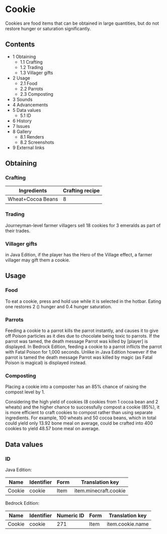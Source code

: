 # Cookie
Cookies are food items that can be obtained in large quantities, but do not restore hunger or saturation significantly.

## Contents
- 1 Obtaining
	- 1.1 Crafting
	- 1.2 Trading
	- 1.3 Villager gifts
- 2 Usage
	- 2.1 Food
	- 2.2 Parrots
	- 2.3 Composting
- 3 Sounds
- 4 Advancements
- 5 Data values
	- 5.1 ID
- 6 History
- 7 Issues
- 8 Gallery
	- 8.1 Renders
	- 8.2 Screenshots
- 9 External links

## Obtaining
### Crafting
| Ingredients       | Crafting recipe |
|-------------------|-----------------|
| Wheat+Cocoa Beans | 8               |

### Trading
Journeyman-level farmer villagers sell 18 cookies for 3 emeralds as part of their trades.

### Villager gifts
in Java Edition, if the player has the Hero of the Village effect, a farmer villager may gift them a cookie.

## Usage
### Food
To eat a cookie, press and hold use while it is selected in the hotbar. Eating one restores 2 () hunger and 0.4 hunger 
saturation.

### Parrots
Feeding a cookie to a parrot kills the parrot instantly, and causes it to give off Poison particles as it dies due to chocolate being toxic to parrots. If the parrot was tamed, the death message Parrot was killed by [player] is displayed.
In Bedrock Edition, feeding a cookie to a parrot inflicts the parrot with Fatal Poison for 1,000 seconds. Unlike in Java Edition however if the parrot is tamed the death message Parrot was killed by magic (as Fatal Poison is magical) is displayed instead.

### Composting
Placing a cookie into a composter has an 85% chance of raising the compost level by 1.

Considering the high yield of cookies (8 cookies from 1 cocoa bean and 2 wheats) and the higher chance to successfully compost a cookie (85%), it is more efficient to craft cookies to compost rather than using separate ingredients. For example, 100 wheats and 50 cocoa beans, which in total could yield only 13.92 bone meal on average, could be crafted into 400 cookies to yield 48.57 bone meal on average.

## Data values
### ID
Java Edition:

| Name   | Identifier | Form | Translation key       |
|--------|------------|------|-----------------------|
| Cookie | cookie     | Item | item.minecraft.cookie |

Bedrock Edition:

| Name   | Identifier | Numeric ID | Form | Translation key  |
|--------|------------|------------|------|------------------|
| Cookie | cookie     | 271        | Item | item.cookie.name |

